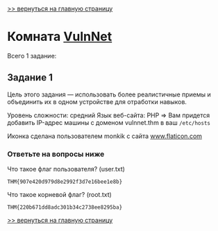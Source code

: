 [>> вернуться на главную страницу](https://github.com/BEPb/tryhackme/blob/master/README.md)

# Комната [VulnNet](https://tryhackme.com/r/room/vulnnet1) 

Всего 1 заданиe:
## Задание 1
Цель этого задания — использовать более реалистичные приемы и объединить их в одном устройстве для отработки навыков.

Уровень сложности: средний
Язык веб-сайта: PHP => Вам придется добавить IP-адрес машины с доменом vulnnet.thm в ваш `/etc/hosts`

Иконка сделана пользователем monkik с сайта www.flaticon.com

### Ответьте на вопросы ниже
Что такое флаг пользователя? (user.txt)
```commandline
THM{907e420d979d8e2992f3d7e16bee1e8b}
```
Что такое корневой флаг? (root.txt)
```commandline
THM{220b671dd8adc301b34c2738ee8295ba}
```

[>> вернуться на главную страницу](https://github.com/BEPb/tryhackme/blob/master/README.md)